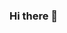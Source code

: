 ### Hi there 👋

<!--
**ADUSINHA/ADUSINHA** is a ✨ _special_ ✨ repository because its `README.md` (this file) appears on your GitHub profile.

Here are some ideas to get you started:

- 🔭 I’m currently working on vit bhopal
- 🌱 I’m currently learning coding
- 👯 I’m looking to collaborate on special coder
- 🤔 I’m looking for help with most excellent teacher.
- 💬 Ask me about Physics
- 📫 How to reach me: ...
- 😄 Pronouns: ...
- ⚡ Fun fact: ...singer nd class commentator.. 
-->
